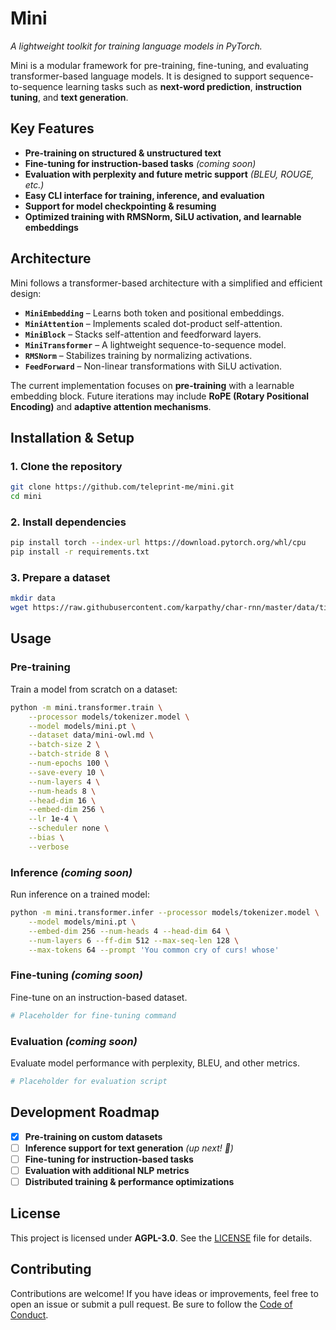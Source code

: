 # **Mini**

_A lightweight toolkit for training language models in PyTorch._

Mini is a modular framework for pre-training, fine-tuning, and evaluating
transformer-based language models. It is designed to support
sequence-to-sequence learning tasks such as **next-word prediction**,
**instruction tuning**, and **text generation**.

## **Key Features**

- **Pre-training on structured & unstructured text**
- **Fine-tuning for instruction-based tasks** _(coming soon)_
- **Evaluation with perplexity and future metric support** _(BLEU, ROUGE, etc.)_
- **Easy CLI interface for training, inference, and evaluation**
- **Support for model checkpointing & resuming**
- **Optimized training with RMSNorm, SiLU activation, and learnable embeddings**

## **Architecture**

Mini follows a transformer-based architecture with a simplified and efficient
design:

- **`MiniEmbedding`** – Learns both token and positional embeddings.
- **`MiniAttention`** – Implements scaled dot-product self-attention.
- **`MiniBlock`** – Stacks self-attention and feedforward layers.
- **`MiniTransformer`** – A lightweight sequence-to-sequence model.
- **`RMSNorm`** – Stabilizes training by normalizing activations.
- **`FeedForward`** – Non-linear transformations with SiLU activation.

The current implementation focuses on **pre-training** with a learnable
embedding block. Future iterations may include **RoPE (Rotary Positional
Encoding)** and **adaptive attention mechanisms**.

## **Installation & Setup**

### **1. Clone the repository**

```sh
git clone https://github.com/teleprint-me/mini.git
cd mini
```

### **2. Install dependencies**

```sh
pip install torch --index-url https://download.pytorch.org/whl/cpu
pip install -r requirements.txt
```

### **3. Prepare a dataset**

```sh
mkdir data
wget https://raw.githubusercontent.com/karpathy/char-rnn/master/data/tinyshakespeare/input.txt -O data/tinyshakespeare.txt
```

## **Usage**

### **Pre-training**

Train a model from scratch on a dataset:

```sh
python -m mini.transformer.train \
    --processor models/tokenizer.model \
    --model models/mini.pt \
    --dataset data/mini-owl.md \
    --batch-size 2 \
    --batch-stride 8 \
    --num-epochs 100 \
    --save-every 10 \
    --num-layers 4 \
    --num-heads 8 \
    --head-dim 16 \
    --embed-dim 256 \
    --lr 1e-4 \
    --scheduler none \
    --bias \
    --verbose
```

### **Inference** _(coming soon)_

Run inference on a trained model:

```sh
python -m mini.transformer.infer --processor models/tokenizer.model \
    --model models/mini.pt \
    --embed-dim 256 --num-heads 4 --head-dim 64 \
    --num-layers 6 --ff-dim 512 --max-seq-len 128 \
    --max-tokens 64 --prompt 'You common cry of curs! whose'
```

### **Fine-tuning** _(coming soon)_

Fine-tune on an instruction-based dataset.

```sh
# Placeholder for fine-tuning command
```

### **Evaluation** _(coming soon)_

Evaluate model performance with perplexity, BLEU, and other metrics.

```sh
# Placeholder for evaluation script
```

## **Development Roadmap**

- [x] **Pre-training on custom datasets**
- [ ] **Inference support for text generation** _(up next! 🚀)_
- [ ] **Fine-tuning for instruction-based tasks**
- [ ] **Evaluation with additional NLP metrics**
- [ ] **Distributed training & performance optimizations**

## **License**

This project is licensed under **AGPL-3.0**. See the [LICENSE](LICENSE) file for
details.

## **Contributing**

Contributions are welcome! If you have ideas or improvements, feel free to open
an issue or submit a pull request. Be sure to follow the
[Code of Conduct](CODE_OF_CONDUCT.md).
